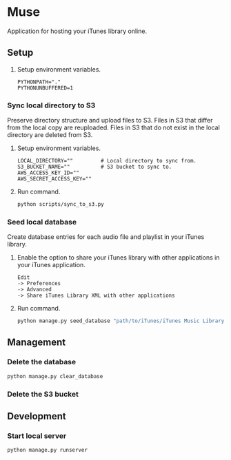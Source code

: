 # Muse

Application for hosting your iTunes library online.

## Setup

1. Setup environment variables.
    ```
    PYTHONPATH="."
    PYTHONUNBUFFERED=1
    ```

### Sync local directory to S3

Preserve directory structure and upload files to S3.
Files in S3 that differ from the local copy are reuploaded.
Files in S3 that do not exist in the local directory are deleted from S3.

1. Setup environment variables.
    ```
    LOCAL_DIRECTORY=""         # Local directory to sync from.
    S3_BUCKET_NAME=""          # S3 bucket to sync to.
    AWS_ACCESS_KEY_ID=""
    AWS_SECRET_ACCESS_KEY=""
    ```
2. Run command.
    ```bash
    python scripts/sync_to_s3.py
    ```

### Seed local database

Create database entries for each audio file and playlist in your iTunes library.

1. Enable the option to share your iTunes library with other applications in your iTunes application.
    ```
    Edit
    -> Preferences
    -> Advanced
    -> Share iTunes Library XML with other applications
    ```
2. Run command.
    ```bash
    python manage.py seed_database "path/to/iTunes/iTunes Music Library.xml"
    ```

## Management

### Delete the database

```bash
python manage.py clear_database
```

### Delete the S3 bucket

## Development

### Start local server

```bash
python manage.py runserver
```
